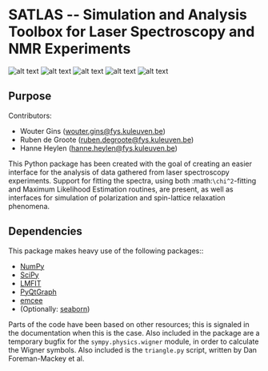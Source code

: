 SATLAS -- Simulation and Analysis Toolbox for Laser Spectroscopy and NMR Experiments
====================================================================================
![alt text](https://img.shields.io/badge/DOI-10.5281%2Fzenodo.15437-blue.svg 'DOI Identifier')
![alt text](https://img.shields.io/badge/License-MIT-blue.svg 'License')
![alt text](https://img.shields.io/badge/Python-3.4-green.svg 'Python version')
![alt text](https://img.shields.io/badge/Tested_on-Windows-green.svg 'Supported platform')
![alt text](https://img.shields.io/badge/Not_tested_on-Linux/Mac-red.svg 'Unsupported platform')

Purpose
-------
Contributors:
* Wouter Gins (wouter.gins@fys.kuleuven.be)
* Ruben de Groote (ruben.degroote@fys.kuleuven.be)
* Hanne Heylen (hanne.heylen@fys.kuleuven.be)

This Python package has been created with the goal of creating an easier interface for the analysis of data gathered from laser spectroscopy experiments. Support for fitting the spectra, using both :math:`\chi^2`-fitting and Maximum Likelihood Estimation routines, are present, as well as interfaces for simulation of polarization and spin-lattice relaxation phenomena.

Dependencies
------------
This package makes heavy use of the following packages::
* [NumPy](http://www.numpy.org/)
* [SciPy](http://www.scipy.org/)
* [LMFIT](http://lmfit.github.io/lmfit-py/index.html)
* [PyQtGraph](http://www.pyqtgraph.org/)
* [emcee](http://dan.iel.fm/emcee/current/)
* (Optionally: [seaborn](http://stanford.edu/~mwaskom/software/seaborn/))

Parts of the code have been based on other resources; this is signaled in the documentation when this is the case. Also included in the package are a temporary bugfix for the `sympy.physics.wigner` module, in order to calculate the Wigner symbols. Also included is the `triangle.py` script, written by Dan Foreman-Mackey et al.
